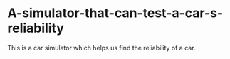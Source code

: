 # A-simulator-that-can-test-a-car-s-reliability
This is a car simulator which helps us find the reliability of a car.
